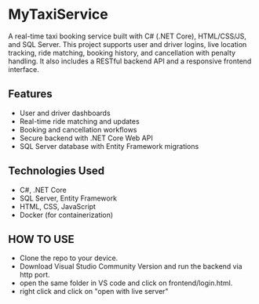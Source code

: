 # MyTaxiService

A real-time taxi booking service built with C# (.NET Core), HTML/CSS/JS, and SQL Server. This project supports user and driver logins, live location tracking, ride matching, booking history, and cancellation with penalty handling. It also includes a RESTful backend API and a responsive frontend interface.

## Features
- User and driver dashboards
- Real-time ride matching and updates
- Booking and cancellation workflows
- Secure backend with .NET Core Web API
- SQL Server database with Entity Framework migrations

## Technologies Used
- C#, .NET Core
- SQL Server, Entity Framework
- HTML, CSS, JavaScript
- Docker (for containerization)


## HOW TO USE
- Clone the repo to your device.
- Download Visual Studio Community Version and run the backend via http port.
- open the same folder in VS code and click on frontend/login.html.
- right click and click on "open with live server"
